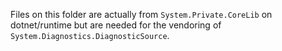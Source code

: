 Files on this folder are actually from `System.Private.CoreLib` on dotnet/runtime
but are needed for the vendoring of `System.Diagnostics.DiagnosticSource`.
